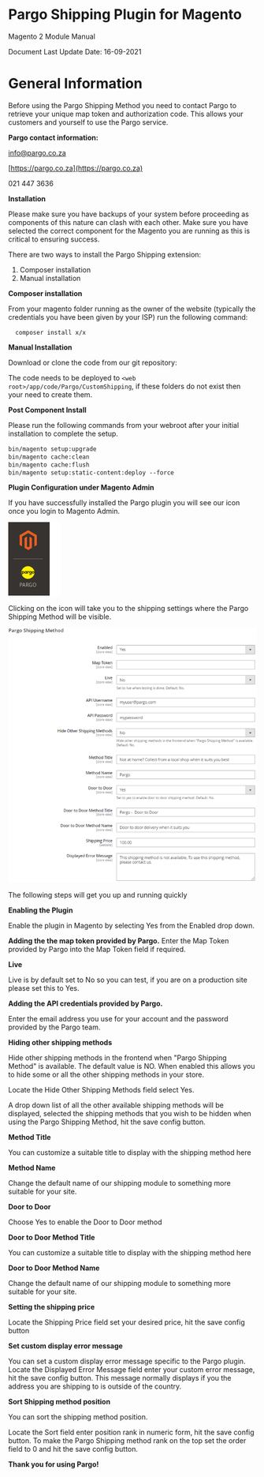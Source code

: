 # Pargo Shipping Plugin for Magento
Magento 2 Module Manual

Document Last Update Date: 16-09-2021

# General Information

Before using the Pargo Shipping Method you need to contact Pargo to retrieve your unique map token and authorization code. This allows your customers and yourself to use the Pargo service.

**Pargo contact information:**

[info@pargo.co.za](mailto:info@pargo.co.za)

[https://pargo.co.za](https://pargo.co.za)

021 447 3636

**Installation**

Please make sure you have backups of your system before proceeding as components of this nature can clash with each other.
Make sure you have selected the correct component for the Magento you are running as this is critical to ensuring success.

There are two ways to install the Pargo Shipping extension:

1. Composer installation
2. Manual installation

**Composer installation**

From your magento folder running as the owner of the website (typically the credentials you have been given by your ISP) run the following command:

```ssh
  composer install x/x
```

**Manual Installation**

Download or clone the code from our git repository:

The code needs to be deployed to ``<web root>/app/code/Pargo/CustomShipping``, if these folders do not exist then your need to create them.

**Post Component Install**

Please run the following commands from your webroot after your initial installation to complete the setup.

```
bin/magento setup:upgrade
bin/magento cache:clean
bin/magento cache:flush
bin/magento setup:static-content:deploy --force
```

**Plugin Configuration under Magento Admin**

If you have successfully installed the Pargo plugin you will see our icon once you login to Magento Admin.  

![](images/38a09be9.png)

Clicking on the icon will take you to the shipping settings where the Pargo Shipping Method will be visible.

![](images/57c1bce6.png)

The following steps will get you up and running quickly

**Enabling the Plugin**

Enable the plugin in Magento by selecting Yes from the Enabled drop down.

**Adding the the map token provided by Pargo.**
Enter the Map Token provided by Pargo into the Map Token field if required.

**Live**

Live is by default set to No so you can test, if you are on a production site please set this to Yes.

**Adding the API credentials provided by Pargo.**

Enter the email address you use for your account and the password provided by the Pargo team.

**Hiding other shipping methods**

Hide other shipping methods in the frontend when &quot;Pargo Shipping Method&quot; is available. The default value is NO. When enabled this allows you to hide some or all the other shipping methods in your store.

Locate the Hide Other Shipping Methods field select Yes.

A drop down list of all the other available shipping methods will be displayed, selected the shipping methods that you wish to be hidden when using the Pargo Shipping Method, hit the save config button.

**Method Title**

You can customize a suitable title to display with the shipping method here

**Method Name**

Change the default name of our shipping module to something more suitable for your site.

**Door to Door**

Choose Yes to enable the Door to Door method

**Door to Door Method Title**

You can customize a suitable title to display with the shipping method here

**Door to Door Method Name**

Change the default name of our shipping module to something more suitable for your site.

**Setting the shipping price**

Locate the Shipping Price field set your desired price, hit the save config button

**Set custom display error message**

You can set a custom display error message specific to the Pargo plugin.
Locate the Displayed Error Message field enter your custom error message, hit the save config button.
This message normally displays if you the address you are shipping to is outside of the country.

**Sort Shipping method position**

You can sort the shipping method position.

Locate the Sort field enter position rank in numeric form, hit the save config button.
To make the Pargo Shipping method rank on the top set the order field to 0 and hit the save config button.

**Thank you for using Pargo!**
